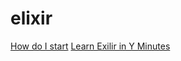 # elixir

[How do I start](https://howistart.org/)
[Learn Exilir in Y Minutes](https://learnxinyminutes.com/docs/elixir/)
